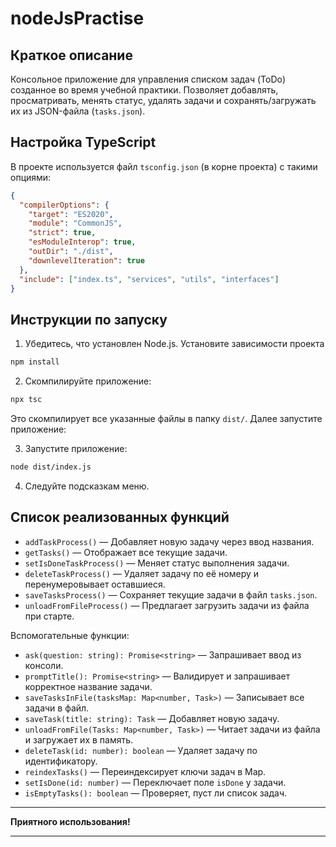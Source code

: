 # nodeJsPractise

## Краткое описание

Консольное приложение для управления списком задач (ToDo) созданное во время учебной практики. Позволяет добавлять, просматривать, менять статус, удалять задачи и сохранять/загружать их из JSON-файла (`tasks.json`).

## Настройка TypeScript

В проекте используется файл `tsconfig.json` (в корне проекта) с такими опциями:

```json
{
  "compilerOptions": {
    "target": "ES2020",
    "module": "CommonJS",
    "strict": true,
    "esModuleInterop": true,
    "outDir": "./dist",
    "downlevelIteration": true
  },
  "include": ["index.ts", "services", "utils", "interfaces"]
}
```

## Инструкции по запуску

1. Убедитесь, что установлен Node.js. Установите зависимости проекта

```bash
npm install
```

2. Скомпилируйте приложение:

```bash
npx tsc
```

Это скомпилирует все указанные файлы в папку `dist/`. Далее запустите приложение:

3. Запустите приложение:

```bash
node dist/index.js
```

4. Следуйте подсказкам меню.

## Список реализованных функций

- `addTaskProcess()` — Добавляет новую задачу через ввод названия.
- `getTasks()` — Отображает все текущие задачи.
- `setIsDoneTaskProcess()` — Меняет статус выполнения задачи.
- `deleteTaskProcess()` — Удаляет задачу по её номеру и перенумеровывает оставшиеся.
- `saveTasksProcess()` — Сохраняет текущие задачи в файл `tasks.json`.
- `unloadFromFileProcess()` — Предлагает загрузить задачи из файла при старте.

Вспомогательные функции:

- `ask(question: string): Promise<string>` — Запрашивает ввод из консоли.
- `promptTitle(): Promise<string>` — Валидирует и запрашивает корректное название задачи.
- `saveTasksInFile(tasksMap: Map<number, Task>)` — Записывает все задачи в файл.
- `saveTask(title: string): Task` — Добавляет новую задачу.
- `unloadFromFile(Tasks: Map<number, Task>)` — Читает задачи из файла и загружает их в память.
- `deleteTask(id: number): boolean` — Удаляет задачу по идентификатору.
- `reindexTasks()` — Переиндексирует ключи задач в Map.
- `setIsDone(id: number)` — Переключает поле `isDone` у задачи.
- `isEmptyTasks(): boolean` — Проверяет, пуст ли список задач.

---

**Приятного использования!**

---
